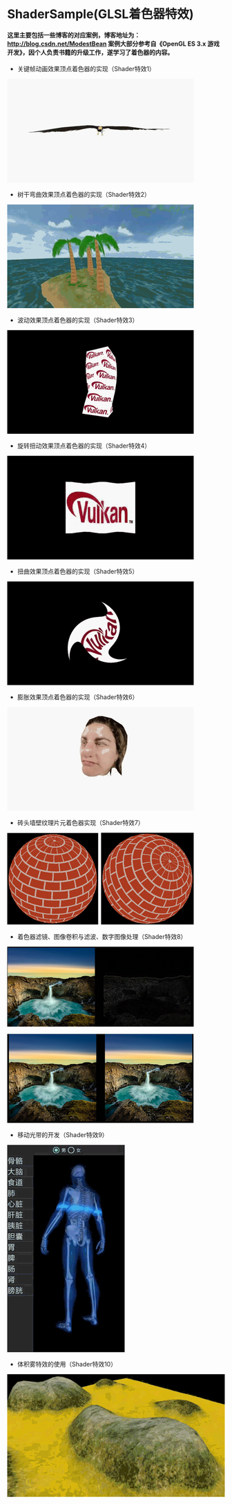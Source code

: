 # ShaderSample(GLSL着色器特效)

#### 这里主要包括一些博客的对应案例，博客地址为：<http://blog.csdn.net/ModestBean>  案例大部分参考自《OpenGL ES 3.x 游戏开发》，因个人负责书籍的升级工作，遂学习了着色器的内容。

- 关键帧动画效果顶点着色器的实现（Shader特效1）

![这里写图片描述](./result/r1.gif)

- 树干弯曲效果顶点着色器的实现（Shader特效2）

![这里写图片描述](./result/r2.gif)

- 波动效果顶点着色器的实现（Shader特效3）

![这里写图片描述](./result/r3.gif)

- 旋转扭动效果顶点着色器的实现（Shader特效4）

![这里写图片描述](./result/r4.gif)

- 扭曲效果顶点着色器的实现（Shader特效5）

![这里写图片描述](./result/r5.gif)

- 膨胀效果顶点着色器的实现（Shader特效6）

![这里写图片描述](./result/r6.gif)

- 砖头墙壁纹理片元着色器实现（Shader特效7）

![这里写图片描述](./result/zhuan.png)

- 着色器滤镜、图像卷积与滤波、数字图像处理（Shader特效8）

![这里写图片描述](./result/shu1.png)

![这里写图片描述](./result/shu2.png)

- 移动光带的开发（Shader特效9）

![这里写图片描述](./result/r9.gif)

- 体积雾特效的使用（Shader特效10）

![这里写图片描述](./result/r10.gif)

